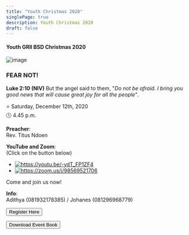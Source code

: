 ```yaml
---
title: "Youth Christmas 2020"
singlePage: true
description: Youth Christmas 2020
draft: false
---
```


<h4>Youth GRII BSD Christmas 2020</h4>

![image](/images/christmas2020-en.jpeg)

<h3>FEAR NOT!</h3>

**Luke 2:10 (NIV)** But the angel said to them, "_Do not be afraid. I bring you good news that will cause great joy for all the people_".

⭐ Saturday, December 12th, 2020\
🕔 4.45 p.m.

**Preacher**:\
Rev. Titus Ndoen

**YouTube and Zoom**:\
(Click on the button below)

<ul id="streaming-link">
<li><a href="https://youtu.be/-ydT_FP1ZF4"><img id="streaming-entry" src="/images/youtube.png" alt="https://youtu.be/-ydT_FP1ZF4"></a></li>
<li><a href="https://zoom.us/j/98569521706"><img id="streaming-entry" src="/images/zoom.png" alt="https://zoom.us/j/98569521706"></a></li>
</ul>

Come and join us now!

**Info**:\
Adithya (081932178385) / Johanes (081296968779)

<button id="registration" onclick="window.location.href='https://youth.grii-bsd.org/register';">Register Here</button>

<button id="registration" onclick="window.location.href='../files/christmas/FEAR_NOT_2020.pdf';" download>Download Event Book</button>
